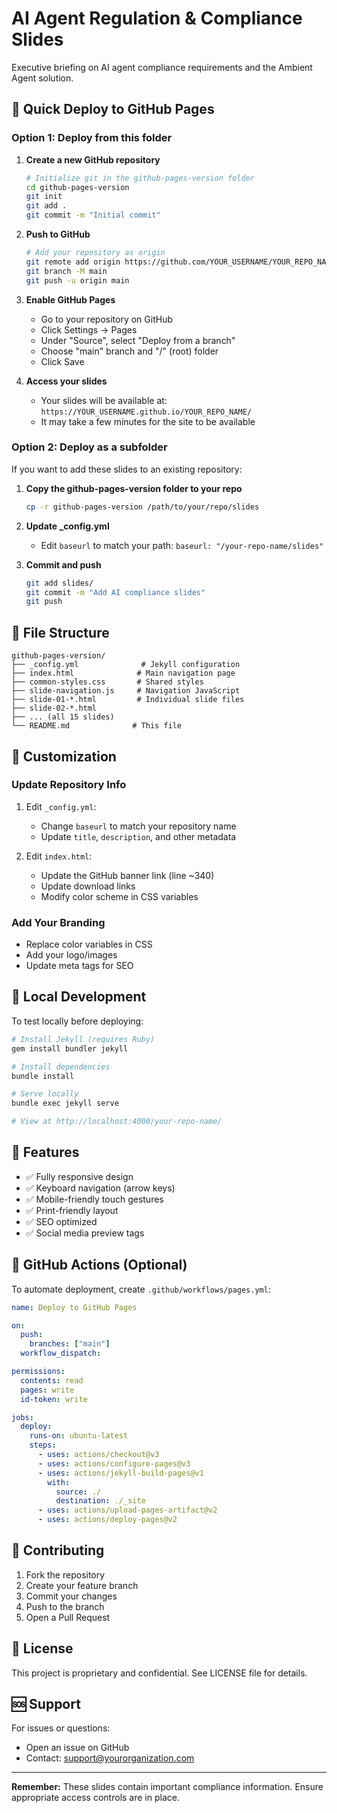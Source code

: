 # AI Agent Regulation & Compliance Slides

Executive briefing on AI agent compliance requirements and the Ambient Agent solution.

## 🚀 Quick Deploy to GitHub Pages

### Option 1: Deploy from this folder

1. **Create a new GitHub repository**
   ```bash
   # Initialize git in the github-pages-version folder
   cd github-pages-version
   git init
   git add .
   git commit -m "Initial commit"
   ```

2. **Push to GitHub**
   ```bash
   # Add your repository as origin
   git remote add origin https://github.com/YOUR_USERNAME/YOUR_REPO_NAME.git
   git branch -M main
   git push -u origin main
   ```

3. **Enable GitHub Pages**
   - Go to your repository on GitHub
   - Click Settings → Pages
   - Under "Source", select "Deploy from a branch"
   - Choose "main" branch and "/" (root) folder
   - Click Save

4. **Access your slides**
   - Your slides will be available at: `https://YOUR_USERNAME.github.io/YOUR_REPO_NAME/`
   - It may take a few minutes for the site to be available

### Option 2: Deploy as a subfolder

If you want to add these slides to an existing repository:

1. **Copy the github-pages-version folder to your repo**
   ```bash
   cp -r github-pages-version /path/to/your/repo/slides
   ```

2. **Update _config.yml**
   - Edit `baseurl` to match your path: `baseurl: "/your-repo-name/slides"`

3. **Commit and push**
   ```bash
   git add slides/
   git commit -m "Add AI compliance slides"
   git push
   ```

## 📁 File Structure

```
github-pages-version/
├── _config.yml              # Jekyll configuration
├── index.html              # Main navigation page
├── common-styles.css       # Shared styles
├── slide-navigation.js     # Navigation JavaScript
├── slide-01-*.html         # Individual slide files
├── slide-02-*.html
├── ... (all 15 slides)
└── README.md              # This file
```

## 🎨 Customization

### Update Repository Info
1. Edit `_config.yml`:
   - Change `baseurl` to match your repository name
   - Update `title`, `description`, and other metadata

2. Edit `index.html`:
   - Update the GitHub banner link (line ~340)
   - Update download links
   - Modify color scheme in CSS variables

### Add Your Branding
- Replace color variables in CSS
- Add your logo/images
- Update meta tags for SEO

## 🔧 Local Development

To test locally before deploying:

```bash
# Install Jekyll (requires Ruby)
gem install bundler jekyll

# Install dependencies
bundle install

# Serve locally
bundle exec jekyll serve

# View at http://localhost:4000/your-repo-name/
```

## 📱 Features

- ✅ Fully responsive design
- ✅ Keyboard navigation (arrow keys)
- ✅ Mobile-friendly touch gestures
- ✅ Print-friendly layout
- ✅ SEO optimized
- ✅ Social media preview tags

## 🚦 GitHub Actions (Optional)

To automate deployment, create `.github/workflows/pages.yml`:

```yaml
name: Deploy to GitHub Pages

on:
  push:
    branches: ["main"]
  workflow_dispatch:

permissions:
  contents: read
  pages: write
  id-token: write

jobs:
  deploy:
    runs-on: ubuntu-latest
    steps:
      - uses: actions/checkout@v3
      - uses: actions/configure-pages@v3
      - uses: actions/jekyll-build-pages@v1
        with:
          source: ./
          destination: ./_site
      - uses: actions/upload-pages-artifact@v2
      - uses: actions/deploy-pages@v2
```

## 🤝 Contributing

1. Fork the repository
2. Create your feature branch
3. Commit your changes
4. Push to the branch
5. Open a Pull Request

## 📄 License

This project is proprietary and confidential. See LICENSE file for details.

## 🆘 Support

For issues or questions:
- Open an issue on GitHub
- Contact: support@yourorganization.com

---

**Remember:** These slides contain important compliance information. Ensure appropriate access controls are in place.